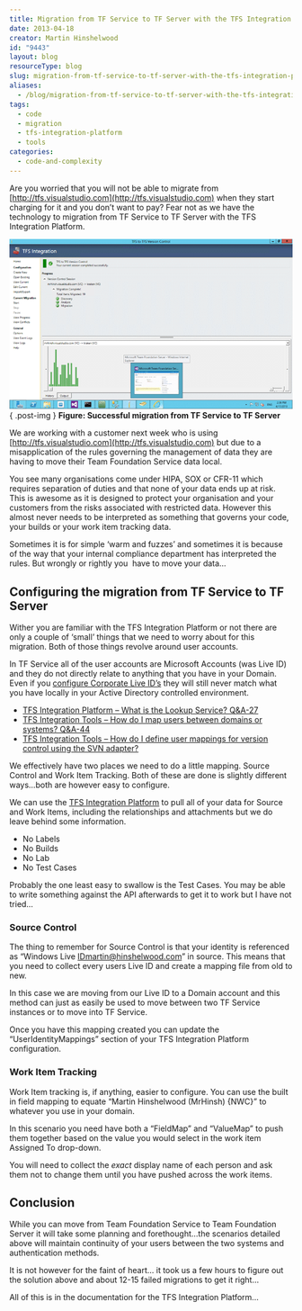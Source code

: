 ```yaml
---
title: Migration from TF Service to TF Server with the TFS Integration Platform
date: 2013-04-18
creator: Martin Hinshelwood
id: "9443"
layout: blog
resourceType: blog
slug: migration-from-tf-service-to-tf-server-with-the-tfs-integration-platform
aliases:
  - /blog/migration-from-tf-service-to-tf-server-with-the-tfs-integration-platform
tags:
  - code
  - migration
  - tfs-integration-platform
  - tools
categories:
  - code-and-complexity
---
```


Are you worried that you will not be able to migrate from [http://tfs.visualstudio.com](http://tfs.visualstudio.com) when they start charging for it and you don’t want to pay? Fear not as we have the technology to migration from TF Service to TF Server with the TFS Integration Platform.

![image](images/image14-1-1.png "image")  
{ .post-img }
**Figure: Successful migration from TF Service to TF Server**

We are working with a customer next week who is using [http://tfs.visualstudio.com](http://tfs.visualstudio.com) but due to a misapplication of the rules governing the management of data they are having to move their Team Foundation Service data local.

You see many organisations come under HIPA, SOX or CFR-11 which requires separation of duties and that none of your data ends up at risk. This is awesome as it is designed to protect your organisation and your customers from the risks associated with restricted data. However this almost never needs to be interpreted as something that governs your code, your builds or your work item tracking data.

Sometimes it is for simple ‘warm and fuzzes’ and sometimes it is because of the way that your internal compliance department has interpreted the rules. But wrongly or rightly you  have to move your data…

## Configuring the migration from TF Service to TF Server

Wither you are familiar with the TFS Integration Platform or not there are only a couple of ‘small’ things that we need to worry about for this migration. Both of those things revolve around user accounts.

In TF Service all of the user accounts are Microsoft Accounts (was Live ID) and they do not directly relate to anything that you have in your Domain. Even if you [configure Corporate Live ID’s](http://blog.hinshelwood.com/using-corporate-ids-with-visual-studio-11-team-foundation-service/) they will still never match what you have locally in your Active Directory controlled environment.

- [TFS Integration Platform – What is the Lookup Service? Q&A-27](http://blogs.msdn.com/b/willy-peter_schaub/archive/2010/04/10/tfs-integration-platform-what-is-the-lookup-service-q-a-27.aspx)
- [TFS Integration Tools – How do I map users between domains or systems? Q&A-44](http://blogs.msdn.com/b/willy-peter_schaub/archive/2011/02/05/tfs-integration-tools-how-do-i-map-users-between-domains-or-systems-q-amp-a-44.aspx)
- [TFS Integration Tools – How do I define user mappings for version control using the SVN adapter?](http://blogs.msdn.com/b/willy-peter_schaub/archive/2011/08/15/tfs-integration-tools-how-do-i-define-user-mappings-for-version-control-using-the-svn-adapter.aspx)

We effectively have two places we need to do a little mapping. Source Control and Work Item Tracking. Both of these are done is slightly different ways…both are however easy to configure.

We can use the [TFS Integration Platform](https://tfsintegration.codeplex.com/) to pull all of your data for Source and Work Items, including the relationships and attachments but we do leave behind some information.

- No Labels
- No Builds
- No Lab
- No Test Cases

Probably the one least easy to swallow is the Test Cases. You may be able to write something against the API afterwards to get it to work but I have not tried…

### Source Control

The thing to remember for Source Control is that your identity is referenced as “Windows Live IDmartin@hinshelwood.com” in source. This means that you need to collect every users Live ID and create a mapping file from old to new.

In this case we are moving from our Live ID to a Domain account and this method can just as easily be used to move between two TF Service instances or to move into TF Service.

Once you have this mapping created you can update the “UserIdentityMappings” section of your TFS Integration Platform configuration.

### Work Item Tracking

Work Item tracking is, if anything, easier to configure. You can use the built in field mapping to equate “Martin Hinshelwood (MrHinsh) {NWC}” to whatever you use in your domain.

In this scenario you need have both a “FieldMap” and “ValueMap” to push them together based on the value you would select in the work item Assigned To drop-down.

You will need to collect the _exact_ display name of each person and ask them not to change them until you have pushed across the work items.

## Conclusion

While you can move from Team Foundation Service to Team Foundation Server it will take some planning and forethought…the scenarios detailed above will maintain continuity of your users between the two systems and authentication methods.

It is not however for the faint of heart… it took us a few hours to figure out the solution above and about 12-15 failed migrations to get it right…

All of this is in the documentation for the TFS Integration Platform…

